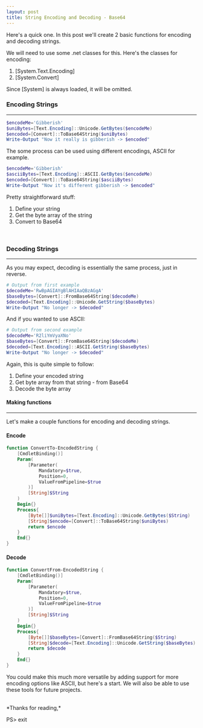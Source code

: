 ```yaml
---
layout: post
title: String Encoding and Decoding - Base64
---
```


Here's a quick one.  In this post we'll create 2 basic functions for encoding and decoding strings.
<br>

We will need to use some .net classes for this.
Here's the classes for encoding:
1. [System.Text.Encoding]
2. [System.Convert]

Since [System] is always loaded, it will be omitted.
<br>

### Encoding Strings
----

```powershell
$encodeMe='Gibberish'
$uniBytes=[Text.Encoding]::Unicode.GetBytes($encodeMe)
$encoded=[Convert]::ToBase64String($uniBytes)
Write-Output "Now it really is gibberish -> $encoded"
```

The some process can be used using different encodings, ASCII for example. 

```powershell
$encodeMe='Gibberish'
$asciiBytes=[Text.Encoding]::ASCII.GetBytes($encodeMe)
$encoded=[Convert]::ToBase64String($asciiBytes)
Write-Output "Now it's different gibberish -> $encoded"
```
Pretty straightforward stuff: 
1. Define your string
2. Get the byte array of the string 
3. Convert to Base64
<br>

### Decoding Strings
----

As you may expect, decoding is essentially the same process, just in reverse.

```powershell
# Output from first example
$decodeMe='RwBpAGIAYgBlAHIAaQBzAGgA'
$baseBytes=[Convert]::FromBase64String($decodeMe)
$decoded=[Text.Encoding]::Unicode.GetString($baseBytes)
Write-Output "No longer -> $decoded"
```
And if you wanted to use ASCII:

```powershell
# Output from second example
$decodeMe='R2liYmVyaXNo'
$baseBytes=[Convert]::FromBase64String($decodeMe)
$decoded=[Text.Encoding]::ASCII.GetString($baseBytes)
Write-Output "No longer -> $decoded"
```

Again, this is quite simple to follow:
1. Define your encoded string
2. Get byte array from that string - from Base64
3. Decode the byte array

#### Making functions
----

Let's make a couple functions for encoding and decoding strings.

#### Encode

```powershell
function ConvertTo-EncodedString {
    [CmdletBinding()]
    Param(
        [Parameter(
            Mandatory=$true,
            Position=0,
            ValueFromPipeline=$true
        )]
        [String]$String
    )
    Begin{}
    Process{
        [Byte[]]$uniBytes=[Text.Encoding]::Unicode.GetBytes($String)
        [String]$encode=[Convert]::ToBase64String($uniBytes)
        return $encode
    }
    End{}
}
```

#### Decode

```powershell
function ConvertFrom-EncodedString {
    [CmdletBinding()]
    Param(
        [Parameter(
            Mandatory=$true,
            Position=0,
            ValueFromPipeline=$true
        )]
        [String]$String
    )
    Begin{}
    Process{
        [Byte[]]$baseBytes=[Convert]::FromBase64String($String)
        [String]$decode=[Text.Encoding]::Unicode.GetString($baseBytes)
        return $decode
    }
    End{}
}
```
You could make this much more versatile by adding support for more encoding options like ASCII, but here's a start.
We will also be able to use these tools for future projects.

<br>
*Thanks for reading,*

PS> exit
